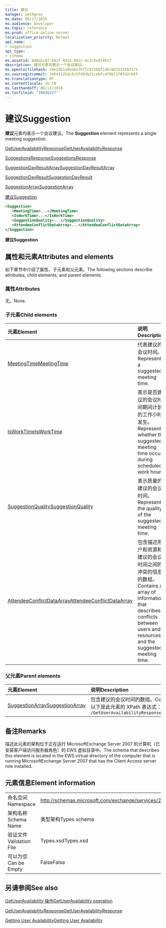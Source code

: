 ```yaml
---
title: 建议
manager: sethgros
ms.date: 09/17/2015
ms.audience: Developer
ms.topic: reference
ms.prod: office-online-server
localization_priority: Normal
api_name:
- Suggestion
api_type:
- schema
ms.assetid: 040a5c8f-b62f-4d1d-9d2c-dc3c5e01481f
description: 建议元素均表示一个会议建议。
ms.openlocfilehash: 24e2db1e0eabe35f7c971b0f1dbcbd333358f171
ms.sourcegitcommit: 34041125dc8c5f993b21cebfc4f8b72f0fd2cb6f
ms.translationtype: MT
ms.contentlocale: zh-CN
ms.lasthandoff: 06/11/2018
ms.locfileid: "19838157"
---
```

# <a name="suggestion"></a><span data-ttu-id="964d6-103">建议</span><span class="sxs-lookup"><span data-stu-id="964d6-103">Suggestion</span></span>

<span data-ttu-id="964d6-104">**建议**元素均表示一个会议建议。</span><span class="sxs-lookup"><span data-stu-id="964d6-104">The **Suggestion** element represents a single meeting suggestion.</span></span> 
  
[<span data-ttu-id="964d6-105">GetUserAvailabilityResponse</span><span class="sxs-lookup"><span data-stu-id="964d6-105">GetUserAvailabilityResponse</span></span>](getuseravailabilityresponse.md)
  
[<span data-ttu-id="964d6-106">SuggestionsResponse</span><span class="sxs-lookup"><span data-stu-id="964d6-106">SuggestionsResponse</span></span>](suggestionsresponse.md)
  
[<span data-ttu-id="964d6-107">SuggestionDayResultArray</span><span class="sxs-lookup"><span data-stu-id="964d6-107">SuggestionDayResultArray</span></span>](suggestiondayresultarray.md)
  
[<span data-ttu-id="964d6-108">SuggestionDayResult</span><span class="sxs-lookup"><span data-stu-id="964d6-108">SuggestionDayResult</span></span>](suggestiondayresult.md)
  
[<span data-ttu-id="964d6-109">SuggestionArray</span><span class="sxs-lookup"><span data-stu-id="964d6-109">SuggestionArray</span></span>](suggestionarray.md)
  
[<span data-ttu-id="964d6-110">建议</span><span class="sxs-lookup"><span data-stu-id="964d6-110">Suggestion</span></span>](suggestion.md)
  
```xml
<Suggestion>
   <MeetingTime>...</MeetingTime>
   <IsWorkTime>...</IsWorkTime>
   <SuggestionQuality>...</SuggestionQuality>
   <AttendeeConflictDataArray>...</AttendeeConflictDataArray>
</Suggestion>
```

 <span data-ttu-id="964d6-111">**建议**</span><span class="sxs-lookup"><span data-stu-id="964d6-111">**Suggestion**</span></span>
## <a name="attributes-and-elements"></a><span data-ttu-id="964d6-112">属性和元素</span><span class="sxs-lookup"><span data-stu-id="964d6-112">Attributes and elements</span></span>

<span data-ttu-id="964d6-113">如下章节中介绍了属性、子元素和父元素。</span><span class="sxs-lookup"><span data-stu-id="964d6-113">The following sections describe attributes, child elements, and parent elements.</span></span>
  
### <a name="attributes"></a><span data-ttu-id="964d6-114">属性</span><span class="sxs-lookup"><span data-stu-id="964d6-114">Attributes</span></span>

<span data-ttu-id="964d6-115">无。</span><span class="sxs-lookup"><span data-stu-id="964d6-115">None.</span></span>
  
### <a name="child-elements"></a><span data-ttu-id="964d6-116">子元素</span><span class="sxs-lookup"><span data-stu-id="964d6-116">Child elements</span></span>

|<span data-ttu-id="964d6-117">**元素**</span><span class="sxs-lookup"><span data-stu-id="964d6-117">**Element**</span></span>|<span data-ttu-id="964d6-118">**说明**</span><span class="sxs-lookup"><span data-stu-id="964d6-118">**Description**</span></span>|
|:-----|:-----|
|[<span data-ttu-id="964d6-119">MeetingTime</span><span class="sxs-lookup"><span data-stu-id="964d6-119">MeetingTime</span></span>](meetingtime.md) <br/> |<span data-ttu-id="964d6-120">代表建议的会议时间。</span><span class="sxs-lookup"><span data-stu-id="964d6-120">Represents a suggested meeting time.</span></span>  <br/> |
|[<span data-ttu-id="964d6-121">IsWorkTime</span><span class="sxs-lookup"><span data-stu-id="964d6-121">IsWorkTime</span></span>](isworktime.md) <br/> |<span data-ttu-id="964d6-122">表示是否建议的会议时间期间计划的工作小时发生。</span><span class="sxs-lookup"><span data-stu-id="964d6-122">Represents whether the suggested meeting time occurs during scheduled work hours.</span></span>  <br/> |
|[<span data-ttu-id="964d6-123">SuggestionQuality</span><span class="sxs-lookup"><span data-stu-id="964d6-123">SuggestionQuality</span></span>](suggestionquality.md) <br/> |<span data-ttu-id="964d6-124">表示质量的建议的会议时间。</span><span class="sxs-lookup"><span data-stu-id="964d6-124">Represents the quality of the suggested meeting time.</span></span>  <br/> |
|[<span data-ttu-id="964d6-125">AttendeeConflictDataArray</span><span class="sxs-lookup"><span data-stu-id="964d6-125">AttendeeConflictDataArray</span></span>](attendeeconflictdataarray.md) <br/> |<span data-ttu-id="964d6-126">包含描述用户和资源和建议的会议时间之间的冲突的信息的数组。</span><span class="sxs-lookup"><span data-stu-id="964d6-126">Contains an array of information that describes conflicts between users and resources and the suggested meeting time.</span></span>  <br/> |
   
### <a name="parent-elements"></a><span data-ttu-id="964d6-127">父元素</span><span class="sxs-lookup"><span data-stu-id="964d6-127">Parent elements</span></span>

|<span data-ttu-id="964d6-128">**元素**</span><span class="sxs-lookup"><span data-stu-id="964d6-128">**Element**</span></span>|<span data-ttu-id="964d6-129">**说明**</span><span class="sxs-lookup"><span data-stu-id="964d6-129">**Description**</span></span>|
|:-----|:-----|
|[<span data-ttu-id="964d6-130">SuggestionArray</span><span class="sxs-lookup"><span data-stu-id="964d6-130">SuggestionArray</span></span>](suggestionarray.md) <br/> |<span data-ttu-id="964d6-131">包含建议的会议时间的数组。</span><span class="sxs-lookup"><span data-stu-id="964d6-131">Contains an array of suggested meeting times.</span></span>  <br/> <span data-ttu-id="964d6-132">以下是此元素的 XPath 表达式：</span><span class="sxs-lookup"><span data-stu-id="964d6-132">The following is the XPath expression to this element:</span></span>  <br/>  `/GetUserAvailabilityResponse/SuggestionsResponse/SuggestionDayResultArray/SuggestionDayResult[i]/SuggestionArray` <br/> |
   
## <a name="remarks"></a><span data-ttu-id="964d6-133">备注</span><span class="sxs-lookup"><span data-stu-id="964d6-133">Remarks</span></span>

<span data-ttu-id="964d6-134">描述此元素的架构位于正在运行 MicrosoftExchange Server 2007 的计算机（已安装客户端访问服务器角色）的 EWS 虚拟目录中。</span><span class="sxs-lookup"><span data-stu-id="964d6-134">The schema that describes this element is located in the EWS virtual directory of the computer that is running MicrosoftExchange Server 2007 that has the Client Access server role installed.</span></span>
  
## <a name="element-information"></a><span data-ttu-id="964d6-135">元素信息</span><span class="sxs-lookup"><span data-stu-id="964d6-135">Element information</span></span>

|||
|:-----|:-----|
|<span data-ttu-id="964d6-136">命名空间</span><span class="sxs-lookup"><span data-stu-id="964d6-136">Namespace</span></span>  <br/> |http://schemas.microsoft.com/exchange/services/2006/types  <br/> |
|<span data-ttu-id="964d6-137">架构名称</span><span class="sxs-lookup"><span data-stu-id="964d6-137">Schema Name</span></span>  <br/> |<span data-ttu-id="964d6-138">类型架构</span><span class="sxs-lookup"><span data-stu-id="964d6-138">Types schema</span></span>  <br/> |
|<span data-ttu-id="964d6-139">验证文件</span><span class="sxs-lookup"><span data-stu-id="964d6-139">Validation File</span></span>  <br/> |<span data-ttu-id="964d6-140">Types.xsd</span><span class="sxs-lookup"><span data-stu-id="964d6-140">Types.xsd</span></span>  <br/> |
|<span data-ttu-id="964d6-141">可以为空</span><span class="sxs-lookup"><span data-stu-id="964d6-141">Can be Empty</span></span>  <br/> |<span data-ttu-id="964d6-142">False</span><span class="sxs-lookup"><span data-stu-id="964d6-142">False</span></span>  <br/> |
   
## <a name="see-also"></a><span data-ttu-id="964d6-143">另请参阅</span><span class="sxs-lookup"><span data-stu-id="964d6-143">See also</span></span>



[<span data-ttu-id="964d6-144">GetUserAvailability 操作</span><span class="sxs-lookup"><span data-stu-id="964d6-144">GetUserAvailability operation</span></span>](getuseravailability-operation.md)
  
[<span data-ttu-id="964d6-145">GetUserAvailabilityResponse</span><span class="sxs-lookup"><span data-stu-id="964d6-145">GetUserAvailabilityResponse</span></span>](getuseravailabilityresponse.md)


[<span data-ttu-id="964d6-146">Getting User Availability</span><span class="sxs-lookup"><span data-stu-id="964d6-146">Getting User Availability</span></span>](http://msdn.microsoft.com/library/d4133fcb-9b0f-4e6b-aadf-a389da83516a%28Office.15%29.aspx)

